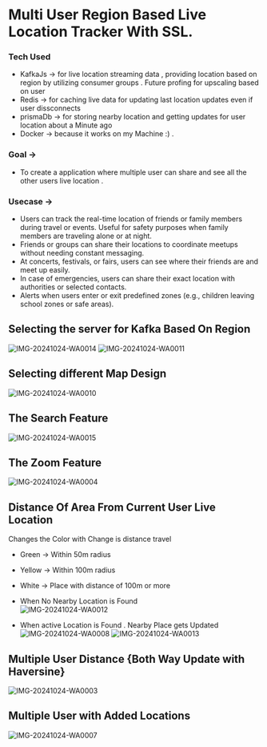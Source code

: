 # Multi User Region Based Live Location Tracker With SSL.  
 ### Tech Used
   - KafkaJs -> for live location streaming data , providing location based on region by utilizing consumer groups . Future profing for upscaling based on user  
   - Redis -> for caching live data for updating last location updates even if user dissconnects
   - prismaDb -> for storing nearby location and getting updates for user location about a Minute ago
   - Docker -> because it works on my Machine :) . 
### Goal -> 
  - To create a application where multiple user can share and see all the other users live location .
### Usecase ->
  - Users can track the real-time location of friends or family members during travel or events. Useful for safety purposes when family members are traveling alone or at night.
  - Friends or groups can share their locations to coordinate meetups without needing constant messaging.
  -  At concerts, festivals, or fairs, users can see where their friends are and meet up easily.
  -  In case of emergencies, users can share their exact location with authorities or selected contacts.
  -  Alerts when users enter or exit predefined zones (e.g., children leaving school zones or safe areas).
## Selecting the server for Kafka Based On Region 
  ![IMG-20241024-WA0014](https://github.com/user-attachments/assets/e6f9655a-da7f-4530-aaee-02ab2fe24cf1)
  ![IMG-20241024-WA0011](https://github.com/user-attachments/assets/db20d9f0-cff4-4136-89bc-0113a5e9a8d1)

## Selecting different Map Design
![IMG-20241024-WA0010](https://github.com/user-attachments/assets/8132b883-8117-435a-9175-a0f0673120b3)

## The Search Feature
  ![IMG-20241024-WA0015](https://github.com/user-attachments/assets/8a1a42b8-4759-4da0-9041-68029a0891c9)

## The Zoom Feature
  ![IMG-20241024-WA0004](https://github.com/user-attachments/assets/68a53dd0-68e7-4e66-9b13-d58506aaf340)

## Distance Of Area From Current User Live Location
  Changes the Color with Change is distance travel
  - Green -> Within 50m radius
  - Yellow -> Within 100m radius
  - White ->  Place with distance of 100m or more
    
  - When No Nearby Location is Found   
    ![IMG-20241024-WA0012](https://github.com/user-attachments/assets/178fcf43-6421-493b-9e76-9f25180fe620)
  - When active Location is Found . Nearby Place gets Updated 
    ![IMG-20241024-WA0008](https://github.com/user-attachments/assets/20b009e8-565d-4154-a8f2-221b13e6a908)
    ![IMG-20241024-WA0013](https://github.com/user-attachments/assets/ef036873-9152-44c6-8162-309047a6921e)

## Multiple User Distance {Both Way Update with Haversine} 
  ![IMG-20241024-WA0003](https://github.com/user-attachments/assets/41d9db57-c868-4ee2-acea-9025c113e64d)
  
## Multiple User with Added Locations
  ![IMG-20241024-WA0007](https://github.com/user-attachments/assets/52957b94-602c-4404-ab9a-e7af5f3c9528)
